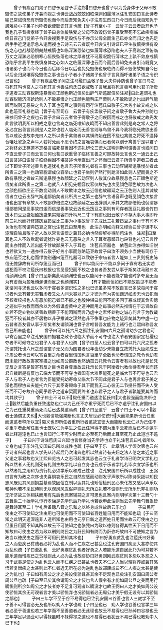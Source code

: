 <!-- { "loadSidebar": true } -->
　　曾子有疾召门弟子曰啓予足啓予手注郑曰啓开也曾子以为受身体于父母不敢毁伤之故使弟子开衾而视之也诗云战战兢兢如临深渊如履薄冰注孔安国曰言此诗者喻己常诫慎恐有所毁伤也而今而后吾知免夫小子注周生烈曰乃今日而后我自知免于患难矣小子弟子也呼者欲使聴识其言也疏【曾子有至小子　云曾子云云者启开也予我也孔子昔授孝经于曾子曰身体髪肤受之父母不敢毁伤曾子禀受至死不忘故疾病临终日召己门徒弟子令开衾视我手足毁伤与不亦示父母全而生己已亦全而归之也先足后手手近足逺示急从逺而视也云诗云云云者既今开衾又引诗证已平生敬慎畏惧有毁伤之心也战战恐惧兢兢戒慎也如临深渊恐坠也如履薄冰恐陷也夫人于高岩之顶俯临万丈之深渊必恐惧寒心恒畏坠落也冰之厚者犹不可履况跪行薄冰之上孰不敛身戒慎恐陷乎言我平生畏慎身体之心如人之临履深薄也云而今而后吾知免夫者引诗既竟又语诸弟子也而今今日也而后即今日以后也免免毁伤也既临终而得不毁伤故知自今日以后全归泉壤得免毁伤之事也云小子者小子诸弟子也曾子言竟而呼诸弟子语之令识己言也】
　　曾子有疾孟敬子问之注马融曰孟敬子鲁大夫仲孙防也曾子言曰鸟之将死其鸣也哀人之将死其言也善注苞氏曰欲戒敬子言我且将死言善可用也君子所贵乎道者三动容貎斯逺暴慢矣正顔色斯近信矣出辞气斯逺鄙倍矣注郑曰此道谓礼也动容貎能济济跄跄则人不敢暴慢之也正顔色能矜庄严栗则人不敢欺诞之也出辞气能顺而説则无恶戾之言入于耳也笾豆之事则有司存注苞氏曰敬子忘大务小故又戒之以此也笾豆礼器也疏【曾子有至司存　云曾子有疾孟敬子问之者敬子鲁大夫仲孙防也来参问曾子之疾也云曾子言曰云云者曾子得敬子之问疾因而戒之也将敬戒之故先发此言欲明我所以相戒之意也言鸟之临死唯知哀鸣而不知出善言此则是鸟之常人之将死必宜出善言此则是人之常也若人临死而无善言则与鸟兽不异今我将临死故欲出善言以戒汝也故李充曰人之所以贵于禽兽者以其愼终始在困不挠也禽兽之将死不遑择音唯吐窘急之声耳人若将死而不思令终之言唯哀惧而已者何以别于禽兽乎是以君子之将终必正存道不忘格言临死易箦困不违礼辨论三徳大加明训斯可谓善言也或问曰不直云曽子曰而云言曰何也荅曰欲重曾子临终言善之可録故特云言也又一通云出己曰言荅述曰语曾子临终绵困不堪荅述也示直出己之怀而已云君子所贵乎道者三者此以下即曾子所述善言也道犹礼也言君子所贵礼者有三事也云动容貎斯逺暴慢矣者此所贵三之第一也动容貎谓成仪容举止也君子坐则俨然行则跄济如此则人望而畏之不敢有暴慢之者故云斯逺暴慢也故顔延之云动容则人敬其仪故暴慢息也云正顔色斯近信矣者此所贵三之第二也就凡人相见先覩容仪容仪故先也次见顔色顔色故为次也人之顔色恒欲庄正不数变动则人不敢欺诈之故云近信也故顔延之云正色则人逹其诚故信者立也云出辞气斯逺鄙倍矣者此所贵三之第三也辞气言语音声也既见顔色次接言语也出言有章故人不敢鄙秽倍违之也故顔延之云出辞则人乐其文故鄙倍絶也侃谓暴慢鄙倍同是恶事故曰逺而信是善事故云近也云笾豆之事则有司存者笾豆礼器也竹曰笾木曰豆豆盛爼醢笾盛果实竝容四升柄尺二寸下有跗也旧云敬子不存大事大事即斤前三礼也而好修饰笾豆笾豆比三事为小事故曾子先戒比三礼若笾豆之事付于有司不关汝也有司谓典笾豆之官也注苞氏曰至用也　此注亦明如向释又缪协曰曾子谦不以逺理自喻且敬子近人故以常言语悟之冀其必纳也然缪解亦得防苞注也　注郑曰至耳也云人不敢欺诞者诞犹诈妄也云无恶戾之言入于耳者恶鄙丑也戾背也礼记云言悖而出亦悖而入若出能不悖故鄙戾不入于耳也　注苞氏至器也　依苞此注亦得如旧説也若欲又为一通亦得云敬子好务小事而忽略笾豆故曾子曰汝不须务小当使有司存于宗庙笾豆之礼也而缪协别通曰笾豆礼器可以致敬于宗庙者言人能如上三贵则祝史陈信无愧辞故有司所存笾豆而已】
　　曾子曰以能问于不能以多问于寡有若无实若虚犯而不校注苞氏曰校报也言见侵犯而不校之也昔者吾友尝从事于斯矣注马融曰友谓顔渊也疏【曾子曰至斯矣此明顔渊徳也云以能问于不能者能才能也时多夸竞无而为有虚而为盈唯顔渊谦而反之也顔渊实】
　　【有才能而恒如已不能故虽见不能者犹谘问寻求也云以多问于寡者多谓识性之多也已识虽多常不敢自言已多故每问于寡识者也云有若无实若虚者又处人间未甞以己之才徳为有为实恒谦退如虚无也云犯而不校者校报也人有恶加犯己者已不报之也殷仲堪曰能问不能多问于寡或疑其负实徳之迹似乎为教而然余以为外假谦虚黄中之道冲而用之毎事必然夫推情在于忘贤故自处若不足处物以贤善故期善于不能因斯而言乃虚中之素怀处物之诚心何言于为教哉犯而不校者其亦不居物以非乎推诚之理然也非不争事也应物之迹异矣其为中虚一也云昔者吾友甞从事于斯矣者友谓顔渊也曾子言唯昔吾友能为上诸行也江熙曰称吾友言己所未能也】
　　曾子曰可以托六尺之孤注孔安国曰六尺之孤谓幼少之君也可以寄百里之命注孔安国曰摄君之政令也临大节而不可夺也注大节者安国家定社稷也夺者不可倾夺之也君子人与君子人也疏【曾子曰至人也云曾子曰可以托六尺之孤者托谓凭托也六尺之孤谓童子无父而为国君者也年齿幼少未能自立故凭托大臣如成王托周公者也云可以寄百里之命者百里谓国也言百里举全数也命者谓国之教令也幼君既未能行政故寄冢宰摄之也如周公摄政也然幼孤云托教令云寄者有以故也托是长凭无反之言寄是暂寄有反之目也君身尊重故云托示长凭于阿衡者也教命待君年长而还君自裁断是有反也云临大节而不可夺也者国有大难臣能死之是临大节不可夺也云君子人与君子人也者言为臣能受托幼寄命又临大节不囘此是君子人与也再言君子美之深也而缪协曰夫能托六尺于其臣寄顾命于其下而我无二心彼无二节授任而不失人受任而不可夺故齐必同乎君子之道审契而要终者也非君子之人与君子者孰能要其终而均其致乎】
　　曾子曰士不可以不毅任重而道逺注苞氏曰大也毅强而能决断也士毅然后能负重任致逺路也仁以为己任不亦重乎死而后已不亦逺乎注孔安国曰以仁为己任重莫重焉死而后已逺莫逺焉疏【曾子曰至逺乎　云曾子曰士不可以不毅者士通谓丈夫也大也毅谓能强果断也言丈夫居世必使徳行大而能果断也云任重而道逺者释所以宜毅义也即所任者重所行者逺故宜徳大而能断也云仁以为己任不亦重乎者此解任重也士既以仁为平生之任此任岂得不谓为重乎云死而后已不亦逺乎者此释道逺也已止也言知行仁不可少时而止必至死乃后而止耳至死乃止此道岂不逺乎】
　　子曰兴于诗注苞氏曰兴起也言修身当先学诗也立于礼注苞氏曰礼者所以立身也成于乐注孔安国曰乐所以成性也疏【子曰至于乐　此章明人学须次第也云兴于诗者兴起也言人学先从诗起后乃次诸典也所以然者诗有夫妇之法人伦之本近之事父逺之事君故也又江熙曰览古人之志可起发其志也云立于礼者学诗已明次又学礼也所以然者人无礼则死有礼则生故学礼以自立身也云成于乐者学礼若毕次宜学乐也所以然者礼之用和为贵行礼必须学乐以和成己性也　注孔安国曰乐所以成性也　王弼曰言有为政之次序也夫喜惧哀乐民之自然应感而动则发乎声歌所以陈诗采謡以知民志风既见其风则损益基焉故因俗立制以达其礼也矫俗检刑民心未化故又感以声乐以和神也若不采民诗则无以观风风乖俗异则礼无所立礼若不设则乐无所乐乐非礼则功无所济故三体相扶而用有先后也侃案辅嗣之言可思也且案内则明学次第十三舞勺十五舞象二十始学礼惇行孝悌是先学乐后乃学礼也若欲申此注则当云先学舞勺舞象皆是舞诗耳至二十学礼后备聴八音之乐和之以终身成性故后云乐也】
　　子曰民可使由之不可使知之注由用也可使用而不可使知者百姓能日用而不能知也疏【子曰至知之此明天道深逺非人道所知也由用也元亨日新之道百姓日用而生故云可使由之也但虽日用而不知其所以故云不可使知之也张凭曰为政以徳则各得其性天下日用而不知故曰可使由之若为政以刑则防民之为姧民知有防而为姧弥巧故曰不可使知之言为政当以徳民由之而已不可用刑民知其术也】
　　子曰好勇疾贫乱也注苞氏曰好勇之人而患疾已贫贱者必将为乱也人而不仁疾之已甚乱也注孔安国曰疾恶大甚亦使其为乱也疏【子曰至乱也　云好勇疾贫乱也者好勇之人若能乐道自居此乃为可耳若不能乐道而憎疾已之贫贱则此人必为乱也故缪协曰好勇则刚武疾贫则多怨以多怨之人习于武事是使之为乱也云人而不仁疾之已甚乱也者夫不仁之人当以理将养或冀其感悟若复憎疾之太甚则此不仁者近无所在必为逆乱也故郑康成曰不仁人疾之太甚是使之为乱也】子曰如有周公之才之美设使骄且吝其余不足观也已矣注孔安国曰周公者周公旦也疏【子曰至已矣其余谓周公之才伎也言人假令有才能如周公旦之美而用行骄恡则所余如周公之才伎者亦不足复可观者以骄没才也故王弼曰人之才美如周公设使骄恡其余无可观者言才美以骄恡弃也况骄恡者必无周公才美乎假无设有以其骄恡之鄙也】
　　子曰三年学不至于谷不易得也已注孔安国曰谷善也言人三嵗学不至于善不可得言必无及也所以劝人于学也疏【子曰至也已　劝人学也谷善也言学三年者必至于善道也若三年学而不至善道者必无此理也故云不易得也已孙绰曰谷禄也云三年学足以通业可以得禄虽时不禄得禄之道也不易得已者犹云不易已得也教劝中人已下也】
